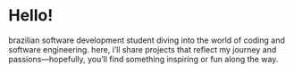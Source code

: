 <h1>Hello!</h1>


<p>brazilian software development student diving into the world of coding and software engineering. here, i’ll share projects that reflect my journey and passions—hopefully, you’ll find something inspiring or fun along the way.</p> 
